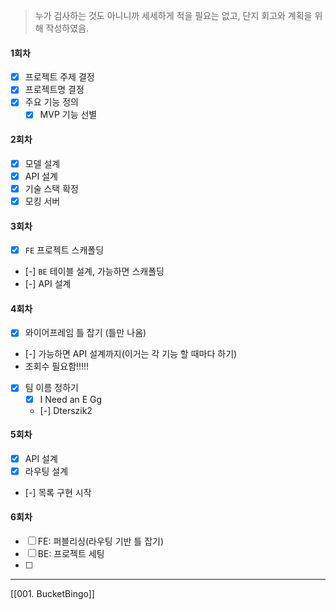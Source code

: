 > 누가 검사하는 것도 아니니까 세세하게 적을 필요는 없고, 단지 회고와 계획을 위해 작성하였음.
#### 1회차
- [x] 프로젝트 주제 결정
- [x] 프로젝트명 결정
- [x] 주요 기능 정의
	- [x] MVP 기능 선별
#### 2회차
- [x] 모델 설계
- [x] API 설계
- [x] 기술 스택 확정
- [x] 모킹 서버 
#### 3회차
- [x] `FE` 프로젝트 스캐폴딩
- [-] `BE` 테이블 설계, 가능하면 스캐폴딩
- [-] API 설계
#### 4회차
- [x] 와이어프레임 틀 잡기 (틀만 나옴)
- [-] 가능하면 API 설계까지(이거는 각 기능 할 때마다 하기)
- 조회수 필요함!!!!!
- [x] 팀 이름 정하기
	- [x] I Need an E Gg
	- [-] Dterszik2
#### 5회차
- [x] API 설계
- [x] 라우팅 설계
- [-] 목록 구현 시작
#### 6회차
- [ ] FE: 퍼블리싱(라우팅 기반 틀 잡기)
- [ ] BE: 프로젝트 세팅
- [ ] 

---
[[001. BucketBingo]]